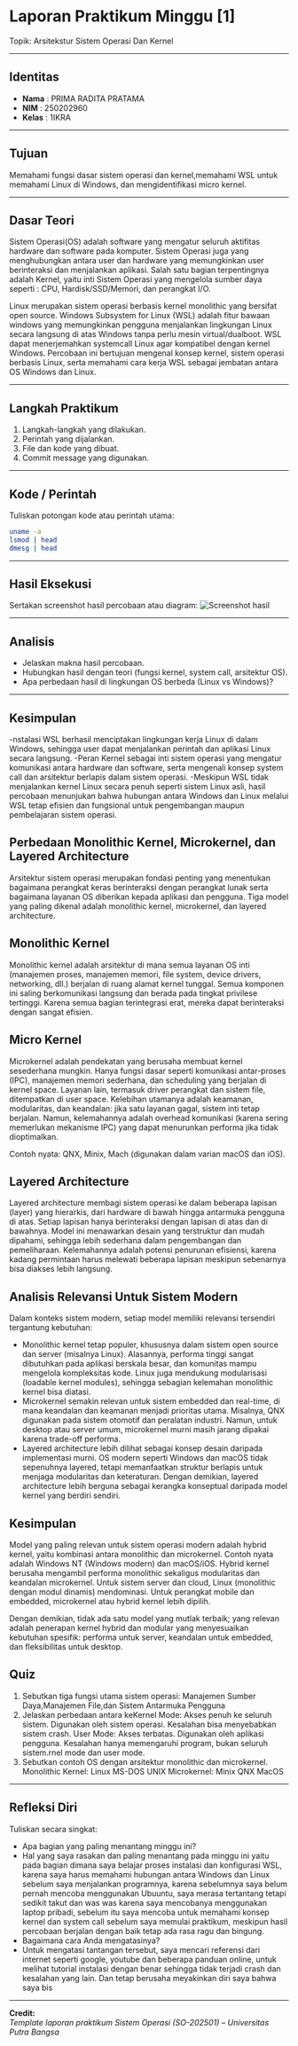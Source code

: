 
# Laporan Praktikum Minggu [1]
Topik: Arsitekstur Sistem Operasi Dan Kernel

---

## Identitas
- **Nama**  : PRIMA RADITA PRATAMA
- **NIM**   : 250202960
- **Kelas** : 1IKRA 

---

## Tujuan
Memahami fungsi dasar sistem operasi dan kernel,memahami WSL untuk memahami Linux di Windows, dan mengidentifikasi micro kernel.

---

## Dasar Teori
Sistem Operasi(OS) adalah software yang mengatur seluruh aktifitas hardware dan software pada komputer. Sistem Operasi juga yang menghubungkan antara user dan hardware yang memungkinkan user berinteraksi dan menjalankan aplikasi. Salah satu bagian terpentingnya adalah Kernel, yaitu inti Sistem Operasi yang mengelola sumber daya seperti : CPU, Hardisk/SSD/Memori, dan perangkat I/O.

Linux merupakan sistem operasi berbasis kernel monolithic yang bersifat open source.
Windows Subsystem for Linux (WSL) adalah fitur bawaan windows yang memungkinkan pengguna menjalankan lingkungan Linux secara langsung di atas Windows tanpa perlu mesin virtual/dualboot. WSL dapat menerjemahkan systemcall Linux agar kompatibel dengan kernel Windows.
Percobaan ini bertujuan mengenal konsep kernel, sistem operasi berbasis Linux, serta memahami cara kerja WSL sebagai jembatan antara OS Windows dan Linux.

---

## Langkah Praktikum
1. Langkah-langkah yang dilakukan.  
2. Perintah yang dijalankan.  
3. File dan kode yang dibuat.  
4. Commit message yang digunakan.

---

## Kode / Perintah
Tuliskan potongan kode atau perintah utama:
```bash
uname -a
lsmod | head
dmesg | head
```

---

## Hasil Eksekusi
Sertakan screenshot hasil percobaan atau diagram:
![Screenshot hasil](screenshots/example.png)

---

## Analisis
- Jelaskan makna hasil percobaan.  
- Hubungkan hasil dengan teori (fungsi kernel, system call, arsitektur OS).  
- Apa perbedaan hasil di lingkungan OS berbeda (Linux vs Windows)?  

---

## Kesimpulan
-nstalasi WSL berhasil menciptakan lingkungan kerja Linux di dalam Windows, sehingga user dapat menjalankan perintah dan aplikasi Linux secara langsung.
-Peran Kernel sebagai inti sistem operasi yang mengatur komunikasi antara hardware dan software, serta mengenali konsep system call dan arsitektur berlapis dalam sistem operasi.
-Meskipun WSL tidak menjalankan kernel Linux secara penuh seperti sistem Linux asli, hasil percobaan menunjukan bahwa hubungan antara Windows dan Linux melalui WSL tetap efisien dan fungsional untuk pengembangan maupun pembelajaran sistem operasi.


## Perbedaan Monolithic Kernel, Microkernel, dan Layered Architecture
Arsitektur sistem operasi merupakan fondasi penting yang menentukan bagaimana perangkat keras berinteraksi dengan perangkat lunak serta bagaimana layanan OS diberikan kepada aplikasi dan pengguna. Tiga model yang paling dikenal adalah monolithic kernel, microkernel, dan layered architecture.

## Monolithic Kernel
Monolithic kernel adalah arsitektur di mana semua layanan OS inti (manajemen proses, manajemen memori, file system, device drivers, networking, dll.) berjalan di ruang alamat kernel tunggal. Semua komponen ini saling berkomunikasi langsung dan berada pada tingkat privilese tertinggi. Karena semua bagian terintegrasi erat, mereka dapat berinteraksi dengan sangat efisien.

## Micro Kernel
Microkernel adalah pendekatan yang berusaha membuat kernel sesederhana mungkin. Hanya fungsi dasar seperti komunikasi antar-proses (IPC), manajemen memori sederhana, dan scheduling yang berjalan di kernel space. Layanan lain, termasuk driver perangkat dan sistem file, ditempatkan di user space. Kelebihan utamanya adalah keamanan, modularitas, dan keandalan: jika satu layanan gagal, sistem inti tetap berjalan. Namun, kelemahannya adalah overhead komunikasi (karena sering memerlukan mekanisme IPC) yang dapat menurunkan performa jika tidak dioptimalkan.

Contoh nyata: QNX, Minix, Mach (digunakan dalam varian macOS dan iOS).

## Layered Architecture
Layered architecture membagi sistem operasi ke dalam beberapa lapisan (layer) yang hierarkis, dari hardware di bawah hingga antarmuka pengguna di atas. Setiap lapisan hanya berinteraksi dengan lapisan di atas dan di bawahnya. Model ini menawarkan desain yang terstruktur dan mudah dipahami, sehingga lebih sederhana dalam pengembangan dan pemeliharaan. Kelemahannya adalah potensi penurunan efisiensi, karena kadang permintaan harus melewati beberapa lapisan meskipun sebenarnya bisa diakses lebih langsung.

## Analisis Relevansi Untuk Sistem Modern
Dalam konteks sistem modern, setiap model memiliki relevansi tersendiri tergantung kebutuhan:
- Monolithic kernel tetap populer, khususnya dalam sistem open source dan server (misalnya Linux). Alasannya, performa tinggi sangat dibutuhkan pada aplikasi berskala besar, dan komunitas mampu mengelola kompleksitas kode. Linux juga mendukung modularisasi (loadable kernel modules), sehingga sebagian kelemahan monolithic kernel bisa diatasi.
- Microkernel semakin relevan untuk sistem embedded dan real-time, di mana keandalan dan keamanan menjadi prioritas utama. Misalnya, QNX digunakan pada sistem otomotif dan peralatan industri. Namun, untuk desktop atau server umum, microkernel murni masih jarang dipakai karena trade-off performa.
- Layered architecture lebih dilihat sebagai konsep desain daripada implementasi murni. OS modern seperti Windows dan macOS tidak sepenuhnya layered, tetapi memanfaatkan struktur berlapis untuk menjaga modularitas dan keteraturan. Dengan demikian, layered architecture lebih berguna sebagai kerangka konseptual daripada model kernel yang berdiri sendiri.

## Kesimpulan
Model yang paling relevan untuk sistem operasi modern adalah hybrid kernel, yaitu kombinasi antara monolithic dan microkernel. Contoh nyata adalah Windows NT (Windows modern) dan macOS/iOS. Hybrid kernel berusaha mengambil performa monolithic sekaligus modularitas dan keandalan microkernel. Untuk sistem server dan cloud, Linux (monolithic dengan modul dinamis) mendominasi. Untuk perangkat mobile dan embedded, microkernel atau hybrid kernel lebih dipilih.

Dengan demikian, tidak ada satu model yang mutlak terbaik; yang relevan adalah penerapan kernel hybrid dan modular yang menyesuaikan kebutuhan spesifik: performa untuk server, keandalan untuk embedded, dan fleksibilitas untuk desktop.

## Quiz
1. Sebutkan tiga fungsi utama sistem operasi: Manajemen Sumber Daya,Manajemen File,dan Sistem Antarmuka Pengguna
2. Jelaskan perbedaan antara keKernel Mode: Akses penuh ke seluruh sistem. Digunakan oleh sistem operasi. Kesalahan bisa menyebabkan sistem crash.
User Mode: Akses terbatas. Digunakan oleh aplikasi pengguna. Kesalahan hanya memengaruhi program, bukan seluruh sistem.rnel mode dan user mode.
3. Sebutkan contoh OS dengan arsitektur monolithic dan microkernel.
Monolithic Kernel: Linux MS-DOS UNIX
Microkernel: Minix QNX MacOS

---

## Refleksi Diri
Tuliskan secara singkat:
- Apa bagian yang paling menantang minggu ini?
- Hal yang saya rasakan dan paling menantang pada minggu ini yaitu pada bagian dimana saya belajar proses instalasi dan konfigurasi WSL, karena saya harus memahami hubungan antara Windows dan Linux sebelum saya menjalankan programnya, karena sebelumnya saya belum pernah mencoba menggunakan Ubuuntu, saya merasa tertantang tetapi sedikit takut dan was was karena saya mencobanya menggunakan laptop pribadi, sebelum itu saya mencoba untuk memahami konsep kernel dan system call sebelum saya memulai praktikum, meskipun hasil percobaan berjalan dengan baik tetap ada rasa ragu dan bingung. 
- Bagaimana cara Anda mengatasinya?
- Untuk mengatasi tantangan tersebut, saya mencari referensi dari internet seperti google, youtube dan beberapa panduan online, untuk melihat tutorial instalasi dengan benar sehingga tidak terjadi crash dan kesalahan yang lain. Dan tetap berusaha meyakinkan diri saya bahwa saya bis

---

**Credit:**  
_Template laporan praktikum Sistem Operasi (SO-202501) – Universitas Putra Bangsa_
